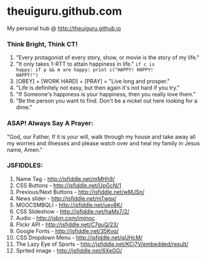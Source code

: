 theuiguru.github.com
====================
My personal hub @ http://theuiguru.github.io

### Think Bright, Think CT!
1. "Every protagonist of every story, show, or movie is the story of my life."
2. "It only takes 1-RTT to attain happiness in life."
<code>if c is happy:
        if p && m are happy:
                print c("HAPPY! HAPPY! HAPPY!")</code>
3. [OBEY] + [WORK HARD] + [PRAY] = "Live long and prosper."
4. "Life is definitely not easy, but then again it's not hard if you try."
5. "If Someone's happiness is your happiness, then you really love them."
6. "Be the person you want to find. Don't be a nickel out here looking for a dime."

### ASAP! Always Say A Prayer:
"God, our Father, If it is your will, walk through my house and take 
away all my worries and illnesses and please watch over and heal my 
family in Jesus name, Amen."

### JSFIDDLES:
1. Name Tag - http://jsfiddle.net/mMHh9/
2. CSS Buttons - http://jsfiddle.net/UpGcN/1
3. Previous/Next Buttons - http://jsfiddle.net/wMJSn/
4. News slider - http://jsfiddle.net/mTwqv/
5. MGOCSMBQLI - http://jsfiddle.net/uev8K/
6. CSS Slideshow - http://jsfiddle.net/haMs7/2/
7. Audio - http://jsbin.com/iminoc
8. Flickr API - http://jsfiddle.net/C7guQ/23/
9. Google Fonts - http://jsfiddle.net/35Kvq/
10. CSS Dropdown Menu - http://jsfiddle.net/qUHcM/
11. The Lazy Eye of Sports - http://jsfiddle.net/KCj7V/embedded/result/
12. Sprited image - http://jsfiddle.net/6XeGG/
